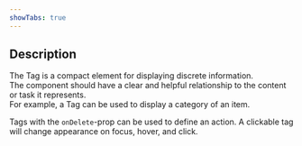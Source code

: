 ```yaml
---
showTabs: true
---
```


## Description

The Tag is a compact element for displaying discrete information.<br/>
The component should have a clear and helpful relationship to the content or task it represents.<br/>
For example, a Tag can be used to display a category of an item.<br/>

Tags with the `onDelete`-prop can be used to define an action. A clickable tag will change appearance on focus, hover, and click. <br/>
